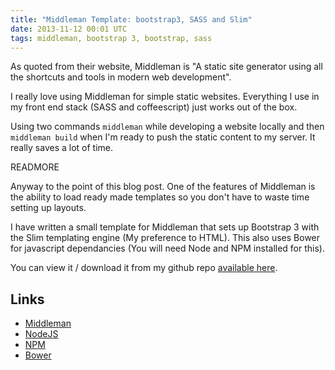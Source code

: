 ```yaml
---
title: "Middleman Template: bootstrap3, SASS and Slim"
date: 2013-11-12 00:01 UTC
tags: middleman, bootstrap 3, bootstrap, sass
---
```


As quoted from their website, Middleman is "A static site generator using all the shortcuts and tools in modern web development".

I really love using Middleman for simple static websites.  Everything I use in my front end stack (SASS and coffeescript) just works out of the box.

Using two commands ```middleman``` while developing a website locally and then ```middleman build``` when I'm ready to push the static content to my server. It really saves a lot of time.

READMORE

Anyway to the point of this blog post.  One of the features of Middleman is the ability to load ready made templates so you don't have to waste time setting up layouts.

I have written a small template for Middleman that sets up Bootstrap 3 with the Slim templating engine (My preference to HTML).  This also uses Bower for javascript dependancies (You will need Node and NPM installed for this).

You can view it / download it from my github repo [available here](https://github.com/acoustep/middleman-bootstrap3-sass-slim).

## Links
* [Middleman](http://middlemanapp.com/)
* [NodeJS](http://nodejs.org/)
* [NPM](https://npmjs.org/)
* [Bower](http://bower.io/)

